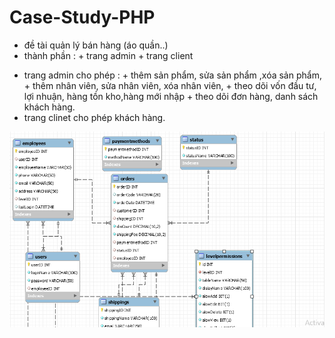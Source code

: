 # Case-Study-PHP
- đề tài quản lý bán hàng (áo quần..)
- thành phần : + trang admin 
               + trang client
+ trang  admin cho phép : + thêm sản phẩm, sửa sản phẩm ,xóa sản phẩm, 
                          + thêm nhân viên, sửa nhân viên, xóa nhân viên,
                          + theo dõi vốn đầu tư, lợi nhuận, hàng tồn kho,hàng mới nhập
                          + theo dõi đơn hàng, danh sách khách hàng.
+ trang clinet cho phép khách hàng.
<img src="Untitled.png">
